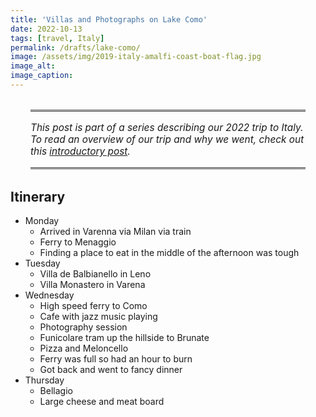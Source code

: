 ```yaml
---
title: 'Villas and Photographs on Lake Como'
date: 2022-10-13
tags: [travel, Italy]
permalink: /drafts/lake-como/
image: /assets/img/2019-italy-amalfi-coast-boat-flag.jpg
image_alt: 
image_caption:
---
```


<aside style="padding: 16px 0;font-size: 1.1em;border-top: medium double #333;border-bottom: medium double #333;margin: 32px;font-style: italic;">
    This post is part of a series describing our 2022 trip to Italy. To read an overview of our trip and why we went, check out this <a href="/blog/2019/11/27/TODO/">introductory post</a>.
</aside>

## Itinerary

- Monday
  - Arrived in Varenna via Milan via train
  - Ferry to Menaggio
  - Finding a place to eat in the middle of the afternoon was tough
- Tuesday
  - Villa de Balbianello in Leno
  - Villa Monastero in Varena
- Wednesday
  - High speed ferry to Como
  - Cafe with jazz music playing
  - Photography session
  - Funicolare tram up the hillside to Brunate
  - Pizza and Meloncello
  - Ferry was full so had an hour to burn
  - Got back and went to fancy dinner
- Thursday
  - Bellagio
  - Large cheese and meat board
